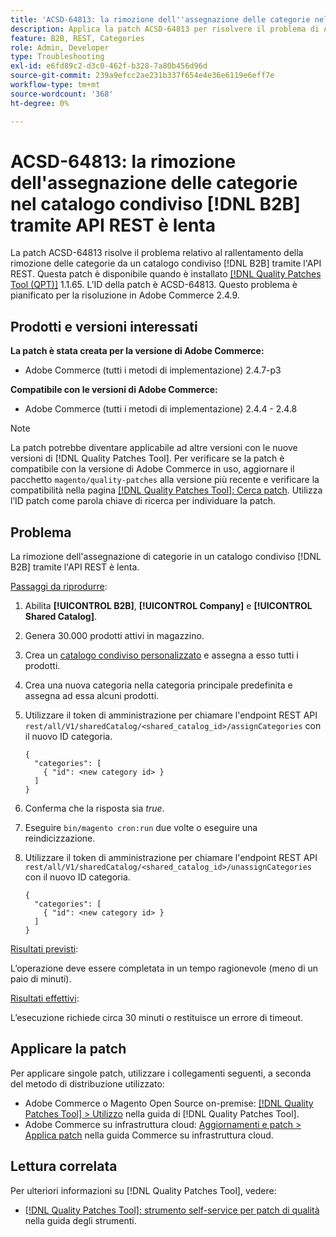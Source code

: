 ```yaml
---
title: 'ACSD-64813: la rimozione dell''assegnazione delle categorie nel catalogo condiviso  [!DNL B2B]  tramite REST API è lenta'
description: Applica la patch ACSD-64813 per risolvere il problema di Adobe Commerce, a causa del quale la rimozione dell'assegnazione di categorie in un catalogo condiviso  [!DNL B2B]  tramite l'API REST è lenta.
feature: B2B, REST, Categories
role: Admin, Developer
type: Troubleshooting
exl-id: e6fd89c2-d3c0-462f-b328-7a80b456d96d
source-git-commit: 239a9efcc2ae231b337f654e4e36e6119e6eff7e
workflow-type: tm+mt
source-wordcount: '368'
ht-degree: 0%

---
```


# ACSD-64813: la rimozione dell&#39;assegnazione delle categorie nel catalogo condiviso [!DNL B2B] tramite API REST è lenta

La patch ACSD-64813 risolve il problema relativo al rallentamento della rimozione delle categorie da un catalogo condiviso [!DNL B2B] tramite l&#39;API REST. Questa patch è disponibile quando è installato [[!DNL Quality Patches Tool (QPT)]](/help/tools/quality-patches-tool/quality-patches-tool-to-self-serve-quality-patches.md) 1.1.65. L’ID della patch è ACSD-64813. Questo problema è pianificato per la risoluzione in Adobe Commerce 2.4.9.

## Prodotti e versioni interessati

**La patch è stata creata per la versione di Adobe Commerce:**

* Adobe Commerce (tutti i metodi di implementazione) 2.4.7-p3

**Compatibile con le versioni di Adobe Commerce:**

* Adobe Commerce (tutti i metodi di implementazione) 2.4.4 - 2.4.8

>[!NOTE]
>
>La patch potrebbe diventare applicabile ad altre versioni con le nuove versioni di [!DNL Quality Patches Tool]. Per verificare se la patch è compatibile con la versione di Adobe Commerce in uso, aggiornare il pacchetto `magento/quality-patches` alla versione più recente e verificare la compatibilità nella pagina [[!DNL Quality Patches Tool]: Cerca patch](https://experienceleague.adobe.com/tools/commerce-quality-patches/index.html?lang=it). Utilizza l’ID patch come parola chiave di ricerca per individuare la patch.

## Problema

La rimozione dell&#39;assegnazione di categorie in un catalogo condiviso [!DNL B2B] tramite l&#39;API REST è lenta.

<u>Passaggi da riprodurre</u>:

1. Abilita **[!UICONTROL B2B]**, **[!UICONTROL Company]** e **[!UICONTROL Shared Catalog]**.
1. Genera 30.000 prodotti attivi in magazzino.
1. Crea un [catalogo condiviso personalizzato](https://experienceleague.adobe.com/it/docs/commerce-admin/b2b/shared-catalogs/catalog-shared#actions-controls) e assegna a esso tutti i prodotti.
1. Crea una nuova categoria nella categoria principale predefinita e assegna ad essa alcuni prodotti.
1. Utilizzare il token di amministrazione per chiamare l&#39;endpoint REST API `rest/all/V1/sharedCatalog/<shared_catalog_id>/assignCategories` con il nuovo ID categoria.

   ```
   {
     "categories": [
       { "id": <new category id> }
     ]
   }
   ```

1. Conferma che la risposta sia *true*.
1. Eseguire `bin/magento cron:run` due volte o eseguire una reindicizzazione.
1. Utilizzare il token di amministrazione per chiamare l&#39;endpoint REST API `rest/all/V1/sharedCatalog/<shared_catalog_id>/unassignCategories` con il nuovo ID categoria.

   ```
   {
     "categories": [
       { "id": <new category id> }
     ]
   }
   ```

<u>Risultati previsti</u>:

L’operazione deve essere completata in un tempo ragionevole (meno di un paio di minuti).

<u>Risultati effettivi</u>:

L’esecuzione richiede circa 30 minuti o restituisce un errore di timeout.

## Applicare la patch

Per applicare singole patch, utilizzare i collegamenti seguenti, a seconda del metodo di distribuzione utilizzato:

* Adobe Commerce o Magento Open Source on-premise: [[!DNL Quality Patches Tool] > Utilizzo](/help/tools/quality-patches-tool/usage.md) nella guida di [!DNL Quality Patches Tool].
* Adobe Commerce su infrastruttura cloud: [Aggiornamenti e patch > Applica patch](https://experienceleague.adobe.com/docs/commerce-cloud-service/user-guide/develop/upgrade/apply-patches.html?lang=it) nella guida Commerce su infrastruttura cloud.

## Lettura correlata

Per ulteriori informazioni su [!DNL Quality Patches Tool], vedere:

* [[!DNL Quality Patches Tool]: strumento self-service per patch di qualità](/help/tools/quality-patches-tool/quality-patches-tool-to-self-serve-quality-patches.md) nella guida degli strumenti.
